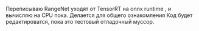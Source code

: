 Переписываю RangeNet уходят от TensorRT на onnx runtime , и вычисляю на CPU пока.
Делается для общего ознакомления
Код будет редактироватся, пока это тестовый отладочный муссор.
